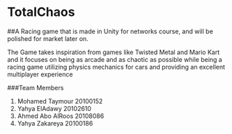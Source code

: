 # TotalChaos
##A Racing game that is made in Unity for networks course, and will be polished for market later on.

The Game takes inspiration from games like Twisted Metal and Mario Kart and it focuses on being as arcade and as chaotic as possible while being a racing game utilizing physics mechanics for cars and providing an excellent multiplayer experience


###Team Members
1) Mohamed Taymour 20100152
2) Yahya ElAdawy 20102610
3) Ahmed Abo AlRoos 20108086
4) Yahya Zakareya 20100186
